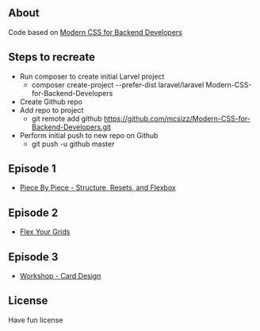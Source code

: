 ## About

Code based on [Modern CSS for Backend Developers](https://laracasts.com/series/modern-css-for-backend-developers/episodes/1)

## Steps to recreate
- Run composer to create initial Larvel project
    - composer create-project --prefer-dist laravel/laravel Modern-CSS-for-Backend-Developers
- Create Github repo
- Add repo to project
    - git remote add github https://github.com/mcsizz/Modern-CSS-for-Backend-Developers.git
- Perform initial push to new repo on Github
    - git push -u github master

## Episode 1
- [Piece By Piece - Structure, Resets, and Flexbox](https://laracasts.com/series/modern-css-for-backend-developers/episodes/1)

## Episode 2
- [Flex Your Grids](https://laracasts.com/series/modern-css-for-backend-developers/episodes/2?autoplay=true)

## Episode 3
- [Workshop - Card Design](https://laracasts.com/series/modern-css-for-backend-developers/episodes/3?autoplay=true)

## License

Have fun license
